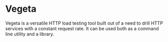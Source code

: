 # Vegeta

Vegeta is a versatile HTTP load testing tool built out of a need to drill HTTP services with a constant request rate. It can be used both as a command line utility and a library.
